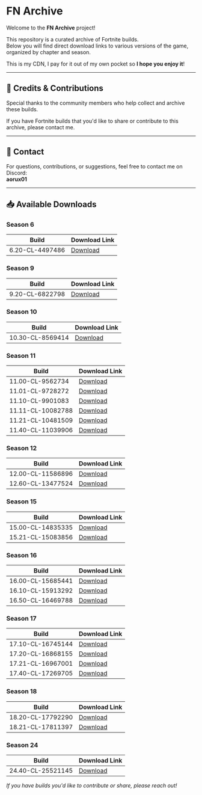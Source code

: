 # FN Archive 

Welcome to the **FN Archive** project!

This repository is a curated archive of Fortnite builds.  
Below you will find direct download links to various versions of the game, organized by chapter and season.

This is my CDN, I pay for it out of my own pocket so **I hope you enjoy it**!

---

<!-- ## 🌐 Website

Visit the main website for updates and more resources:  
👉 [https://fn-archive.com](https://fn-archive.com)

--- 
-->

## 🤝 Credits & Contributions

Special thanks to the community members who help collect and archive these builds.

If you have Fortnite builds that you'd like to share or contribute to this archive, please contact me.

---

## 💬 Contact

For questions, contributions, or suggestions, feel free to contact me on Discord:  
**aorux01**

---

## 📥 Available Downloads

### Season 6

| Build                                      | Download Link                                                      |
|--------------------------------------------|-------------------------------------------------------------------|
| 6.20-CL-4497486                            | [Download](https://download.fn-archive.com/FortniteClient-6.20-CL-4497486.rar) |

### Season 9

| Build                                      | Download Link                                                      |
|--------------------------------------------|-------------------------------------------------------------------|
| 9.20-CL-6822798                            | [Download](https://download.fn-archive.com/FortniteClient-9.20-CL-6822798.rar) |

### Season 10

| Build                                      | Download Link                                                      |
|--------------------------------------------|-------------------------------------------------------------------|
| 10.30-CL-8569414                           | [Download](https://download.fn-archive.com/FortniteClient-10.30-CL-8569414.rar) |

### Season 11

| Build                                      | Download Link                                                      |
|--------------------------------------------|-------------------------------------------------------------------|
| 11.00-CL-9562734                           | [Download](https://download.fn-archive.com/FortniteClient-11.00-CL-9562734.7z) |
| 11.01-CL-9728272                           | [Download](https://download.fn-archive.com/FortniteClient-11.01-CL-97282720.7z) |
| 11.10-CL-9901083                           | [Download](https://download.fn-archive.com/FortniteClient-11.10-CL-9901083.7z) |
| 11.11-CL-10082788                          | [Download](https://download.fn-archive.com/FortniteClient-11.11-CL-10082788.7z) |
| 11.21-CL-10481509                          | [Download](https://download.fn-archive.com/FortniteClient-11.21-CL-10481509.7z) |
| 11.40-CL-11039906                          | [Download](https://download.fn-archive.com/FortniteClient-11.40-CL-11039906.7z) |

### Season 12

| Build                                      | Download Link                                                      |
|--------------------------------------------|-------------------------------------------------------------------|
| 12.00-CL-11586896                          | [Download](https://download.fn-archive.com/FortniteClient-12.00-CL-11586896.7z) |
| 12.60-CL-13477524                          | [Download](https://download.fn-archive.com/FortniteClient-12.60-CL-13477524.7z) |

### Season 15

| Build                                      | Download Link                                                      |
|--------------------------------------------|-------------------------------------------------------------------|
| 15.00-CL-14835335                          | [Download](https://download.fn-archive.com/FortniteClient-15.00-CL-14835335.7z) |
| 15.21-CL-15083856                          | [Download](https://download.fn-archive.com/FortniteClient-15.21-CL-15083856.7z) |

### Season 16

| Build                                      | Download Link                                                      |
|--------------------------------------------|-------------------------------------------------------------------|
| 16.00-CL-15685441                          | [Download](https://download.fn-archive.com/FortniteClient-16.00-CL-15685441.7z) |
| 16.10-CL-15913292                          | [Download](https://download.fn-archive.com/FortniteClient-16.10-CL-15913292.7z) |
| 16.50-CL-16469788                          | [Download](https://download.fn-archive.com/FortniteClient-16.50-CL-16469788.7z) |

### Season 17

| Build                                      | Download Link                                                      |
|--------------------------------------------|-------------------------------------------------------------------|
| 17.10-CL-16745144                          | [Download](https://download.fn-archive.com/FortniteClient-17.10-CL-16745144.7z) |
| 17.20-CL-16868155                          | [Download](https://download.fn-archive.com/FortniteClient-17.20-CL-16868155.7z) |
| 17.21-CL-16967001                          | [Download](https://download.fn-archive.com/FortniteClient-17.21-CL-16967001.7z) |
| 17.40-CL-17269705                          | [Download](https://download.fn-archive.com/FortniteClient-17.40-CL-17269705.7z) |

### Season 18

| Build                                      | Download Link                                                      |
|--------------------------------------------|-------------------------------------------------------------------|
| 18.20-CL-17792290                          | [Download](https://download.fn-archive.com/FortniteClient-18.20-CL-17792290.7z) |
| 18.21-CL-17811397                          | [Download](https://download.fn-archive.com/FortniteClient-18.21-CL-17811397.7z) |

### Season 24

| Build                                      | Download Link                                                      |
|--------------------------------------------|-------------------------------------------------------------------|
| 24.40-CL-25521145                          | [Download](https://download.fn-archive.com/FortniteClient-24.40-CL-25521145.zip) |

*If you have builds you'd like to contribute or share, please reach out!*
